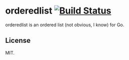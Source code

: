 # orderedlist [![Build Status](https://drone.io/github.com/PreetamJinka/orderedlist/status.png)](https://drone.io/github.com/PreetamJinka/orderedlist/latest)

orderedlist is an ordered list (not obvious, I know) for Go.

## License

MIT.
